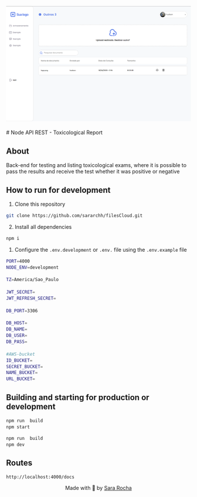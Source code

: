 <h2  align="center">
<img  alt="cover-alt"  src=".github/image.png" />
</h2>
# Node API REST - Toxicological Report

  
## About
Back-end for testing and listing toxicological exams, where it is possible to pass the results and receive the test whether it was positive or negative

## How to run for development


1. Clone this repository
```bash
git clone https://github.com/sararchh/filesCloud.git
```
2. Install all dependencies
```bash
npm i
```
1. Configure the `.env.development` or `.env.` file using the `.env.example` file
   
```bash
PORT=4000
NODE_ENV=development

TZ=America/Sao_Paulo

JWT_SECRET=
JWT_REFRESH_SECRET=

DB_PORT=3306

DB_HOST=
DB_NAME=
DB_USER=
DB_PASS=

#AWS-bucket
ID_BUCKET=
SECRET_BUCKET=
NAME_BUCKET=
URL_BUCKET=
```

## Building and starting for production or development
  
```bash
npm run  build
npm start
```

```bash
npm run  build
npm dev
```


## Routes
```
http://localhost:4000/docs
```



<p  align="center">Made with 💜 by <a  href="https://github.com/sararchh"  target="_blank">Sara Rocha</a></p>